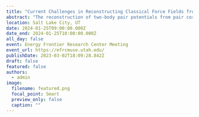 ```yaml
---
title: "Current Challenges in Reconstructing Classical Force Fields from Neutron Scattering Data"
abstract: "The reconstruction of two-body pair potentials from pair correlation functions, the classic inverse problem of statistical mechanics, has been studied with both theoretical and computational approaches for over a century.  Despite these concentrated efforts, we only recently provided the first demonstration that transferable force fields could be extracted from neutron scattering data in simple, noble gas systems. While this represents an important milestone in structure inversion research, force fields for simple liquids are not exceptionally useful for contemporary scientific problems which often involve simulation of molecular fluids, mixtures, ions, and/or large macromolecules. Furthermore, the “best” or “correct” force fields for these complex simulations are not known a priori, and often debated amongst molecular modelers. We aim to address this uncertainty by finding physically justifiable and transferable force fields based on experimental neutron scattering data for these general, complex systems. Here we outline our work and current challenges on the key limiting factors in structure inversion techniques, namely: (1) lack of thermodynamic transferability in structure derived potentials, (2) thermodynamic state dependence of the pair potential refinement (3) the non-uniqueness of pair potential updates for molecular liquids and mixtures, (4) the Fourier transform of momentum-space scattering data into real-space distribution functions, and (5) making predictions in the presence of experimental uncertainty."
location: Salt Lake City, UT
date: 2024-01-25T09:00:00.000Z
date_end: 2024-01-25T10:00:00.000Z
all_day: false
event: Energy Frontier Research Center Meeting
event_url: https://efrcmuse.utah.edu/
publishDate: 2023-03-02T18:09:28.842Z
draft: false
featured: false
authors:
  - admin
image:
  filename: featured.png
  focal_point: Smart
  preview_only: false
  caption: ""
---
```

